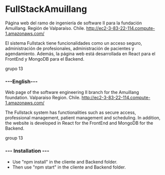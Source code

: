 # FullStackAmuillang
Página web del ramo de ingeniería de software II para la fundación Amuillang. Región de Valparaíso. Chile. http://ec2-3-83-22-114.compute-1.amazonaws.com/

El sistema Fullstack tiene funcionalidades como un acceso seguro, administración de profesionales, administración de pacientes y agendamiento. Además, la página web está desarrollada en React para el FrontEnd y MongoDB para el Backend.

grupo 13

### ---English---
Web page of the software engineering II branch for the Amuillang foundation. Valparaiso Region. Chile. http://ec2-3-83-22-114.compute-1.amazonaws.com/

The Fullstack system has functionalities such as secure access, professional management, patient management and scheduling. In addition, the website is developed in React for the FrontEnd and MongoDB for the Backend.

group 13


### --- Installation ---

- Use "npm install" in the cliente and Backend folder.
- Then use "npm start" in the cliente and Backend folder.


